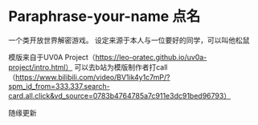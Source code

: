 # Paraphrase-your-name 点名
一个类开放世界解密游戏。
设定来源于本人与一位要好的同学，可以叫他松鼠

模版来自于UV0A Project（https://leo-oratec.github.io/uv0a-project/intro.html）
可以去b站为模版制作者打call（https://www.bilibili.com/video/BV1ik4y1c7mP/?spm_id_from=333.337.search-card.all.click&vd_source=0783b4764785a7c911e3dc91bed96793）

随缘更新

